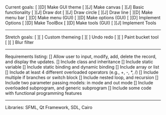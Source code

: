Current goals:
[ ][D] Make GUI theme
[ ][J] Make canvas
    [ ][J] Basic functionality
        [ ][J] Draw dot
        [ ][J] Draw circle
        [ ][J] Draw line
[ ][D] Make menu bar
    [ ][D] Make menu (GUI)
    [ ][D] Make options (GUI)
        [ ][D] Implement Options
[ ][D] Make ToolBox
    [ ][D] Make tools (GUI)
    [ ][J] Implement Tools

----------
Stretch goals:
[ ][ ] Custom themeing
[ ][ ] Undo redo
[ ][ ] Paint bucket tool
[ ][ ] Blur filter

-----
Requirements listing:
[] Allow user to input, modify, add, delete the record, and display the updates. 
[] Include class and inheritance 
[] Include static variable 
[] Include static binding and dynamic binding
[] Include array or list
[] Include at least 4 different overloaded operators (e.g., +, -, *, /)
[] Include multiple if branches or switch block
[] Include nested loop, and recursion
[] Include two parameter passing models:  in mode and out mode
[] Include overloaded subprogram, and generic subprogram
[] Include some code with functional programming features

----------
Libraries: SFML, Qt Framework, SDL, Cairo

